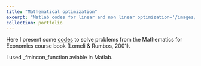 ```yaml
---
title: "Mathematical optimization"
excerpt: "Matlab codes for linear and non linear optimization='/images/optim.png'>"
collection: portfolio
---
```


Here I present some [codes](https://github.com/luisquispem/Mateco_4)  to solve problems from the Mathematics for Economics course book (Lomeli & Rumbos, 2001).

I used _fmincon_function aviable in Matlab.
